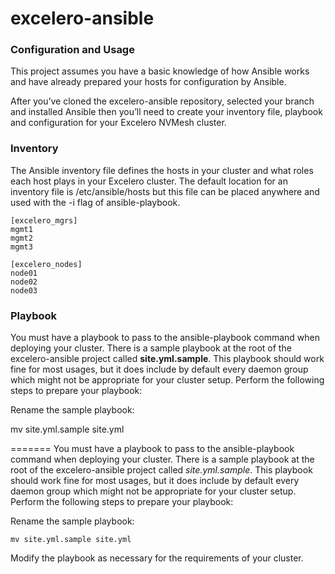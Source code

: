 # excelero-ansible

### Configuration and Usage
This project assumes you have a basic knowledge of how Ansible works and have
already prepared your hosts for configuration by Ansible.

After you’ve cloned the excelero-ansible repository, selected your branch and
installed Ansible then you’ll need to create your inventory file, playbook and
configuration for your Excelero NVMesh cluster.


### Inventory

The Ansible inventory file defines the hosts in your cluster and what roles
each host plays in your Excelero cluster. The default location for an inventory
file is /etc/ansible/hosts but this file can be placed anywhere and used with
the -i flag of ansible-playbook.

```
[excelero_mgrs]
mgmt1
mgmt2
mgmt3

[excelero_nodes]
node01
node02
node03
```

### Playbook
You must have a playbook to pass to the ansible-playbook command when deploying your cluster. There is a sample playbook at the root of the excelero-ansible project called **site.yml.sample**. This playbook should work fine for most usages, but it does include by default every daemon group which might not be appropriate for your cluster setup. Perform the following steps to prepare your playbook:

Rename the sample playbook:   

mv site.yml.sample site.yml  
  
=======
You must have a playbook to pass to the ansible-playbook command when deploying your cluster. There is a sample playbook at the root of the excelero-ansible project called *site.yml.sample*. This playbook should work fine for most usages, but it does include by default every daemon group which might not be appropriate for your cluster setup. Perform the following steps to prepare your playbook:

Rename the sample playbook: 
```
mv site.yml.sample site.yml
```
Modify the playbook as necessary for the requirements of your cluster.
